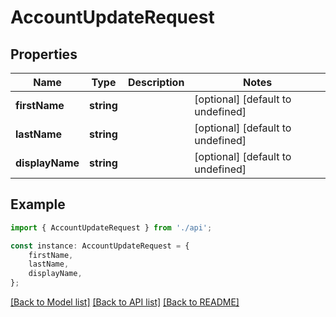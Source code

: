 # AccountUpdateRequest


## Properties

Name | Type | Description | Notes
------------ | ------------- | ------------- | -------------
**firstName** | **string** |  | [optional] [default to undefined]
**lastName** | **string** |  | [optional] [default to undefined]
**displayName** | **string** |  | [optional] [default to undefined]

## Example

```typescript
import { AccountUpdateRequest } from './api';

const instance: AccountUpdateRequest = {
    firstName,
    lastName,
    displayName,
};
```

[[Back to Model list]](../README.md#documentation-for-models) [[Back to API list]](../README.md#documentation-for-api-endpoints) [[Back to README]](../README.md)
